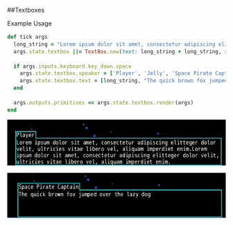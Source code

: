 ##Textboxes

Example Usage
```ruby
def tick args
  long_string = "Lorem ipsum dolor sit amet, consectetur adipiscing elitteger dolor velit, ultricies vitae libero vel, aliquam imperdiet enim."
  args.state.textbox ||= TextBox.new(text: long_string + long_string, speaker: "Player")
  
  if args.inputs.keyboard.key_down.space
    args.state.textbox.speaker = ['Player', 'Jelly', 'Space Pirate Captain'].sample
    args.state.textbox.text = [long_string, "The quick brown fox jumped over the lazy dog", "...", "And that's that!"].sample
  end
  
  args.outputs.primitives << args.state.textbox.render(args)
end
```

![Textbox Example](metadata/Text1.png?raw=true "Sample Text")

![Textbox Example 2](metadata/Text2.png?raw=true "Sample Text")
